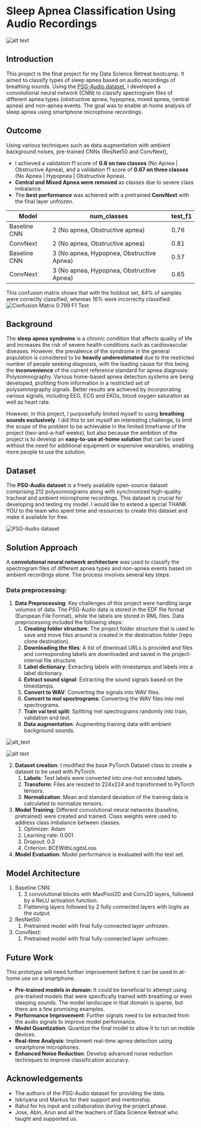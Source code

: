 # Sleep Apnea Classification Using Audio Recordings

![alt text](images/title_slide.jpg)

## Introduction
This project is the final project for my Data Science Retreat bootcamp. 
It aimed to classify types of sleep apnea based on audio recordings of breathing sounds. 
Using the [PSG-Audio dataset](https://www.nature.com/articles/s41597-021-00977-w), I developed a convolutional neural network (CNN) to classify 
spectrogram files of different apnea types (obstructive apnea, hypopnea, mixed apnea, central apnea) 
and non-apnea events. The goal was to enable at-home analysis of sleep apnea using smartphone microphone 
recordings.

## Outcome
Using various techniques such as data augmentation with ambient background noises, pre-trained CNNs (ResNet50 and ConvNext),
- I achieved a validation f1 score of **0.8 on two classes** (No Apnea | Obstructive Apnea), and a validation f1 score of **0.67 on three classes** (No Apnea | Hypopnea | Obstructive Apnea).
- **Central and Mixed Apnea were removed** as classes due to severe class imbalance.
- The **best performance** was achieved with a pretrained **ConvNext** with the final layer unfrozen.

| Model | num_classes | test_f1 |
|-|-|-|
| Baseline CNN | 2 (No apnea, Obstructive apnea) | 0.76 |
| ConvNext | 2 (No apnea, Obstructive apnea) | 0.81 |
| Baseline CNN | 3 (No apnea, Hypopnea, Obstructive Apnea) | 0.57 |
| ConvNext | 3 (No apnea, Hypopnea, Obstructive Apnea) | 0.65 |

This confusion matrix shows that with the holdout set, 84% of samples were correctly classified, whereas 16% were incorrectly classified:
![Confusion Matrix 0.799 F1 Test](images/pretrained_cm.png)

## Background
The **sleep apnea syndrome** is a chronic condition that affects quality of life and increases the risk 
of severe health conditions such as cardiovascular diseases. However, the prevalence of the syndrome 
in the general population is considered to be **heavily underestimated** due to the restricted number of 
people seeking diagnosis, with the leading cause for this being the **inconvenience** of the current reference 
standard for apnea diagnosis: Polysomnography. Various home-based apnea detection systems are being 
developed, profiting from information in a restricted set of polysomnography signals. Better results are
achieved by incorporating various signals, including EEG, ECG and EKGs, blood oxygen saturation as well as
heart rate.

However, in this project, I purposefully limited myself to using **breathing sounds exclusively**. I did this to set myself
an interesting challenge, to limit the scope of the problem to be achievable in the limited timeframe of
the project (two-and-a-half weeks), but also because the ambition of the project is to develop an **easy-to-use
at-home solution** that can be used without the need for additional equipment or expensive wearables, enabling more people to use the solution.

## Dataset
The **PSG-Audio dataset** is a freely available open-source dataset comprising 212 polysomnograms 
along with synchronized high-quality tracheal and ambient microphone recordings. This dataset is 
crucial for developing and testing my model. I would like to extend a special THANK YOU to the team who spent time and resources to create
this dataset and make it available for free.

![PSG-Audio dataset](images/dataset.jpg)

## Solution Approach
A **convolutional neural network architecture** was used to classify the spectrogram files of different apnea types and non-apnea events based on ambient recordings alone. The process involves several key steps:

### Data preprocessing:
1. **Data Preprocessing**: Key challenges of this project were handling large volumes of data. The PSG-Audio data is stored in the EDF file format (European File Format), while the labels are stored in RML files. Data preprocessing included the following steps:
   1. **Creating folder structure**: The project folder structure that is used to save and move files around is created in the destination folder (repo clone destination).
   2. **Downloading the files**: A list of download URLs is provided and files and corresponding labels are downloaded and saved in the project-internal file structure.
   2. **Label dictionary**: Extracting labels with timestamps and labels into a label dictionary.
   3. **Extract sound signal**: Extracting the sound signals based on the timestamps.
   4. **Convert to WAV**: Converting the signals into WAV files.
   5. **Convert to mel spectrograms**: Converting the WAV files into mel spectrograms.
   6. **Train val test split**: Splitting mel spectrograms randomly into train, validation and test.
   7. **Data augmentation**: Augmenting training data with ambient background sounds.

![alt_text](images/preprocess.jpg)

![alt text](images/Slide22.jpg)

2. **Dataset creation**: I modified the base PyTorch Dataset class to create a dataset to be used with PyTorch. 
   1. **Labels**: Text labels were converted into one-hot encoded labels.
   2. **Transform**: Files are resized to 224x224 and transformed to PyTorch tensors.
   3. **Normalization**: Mean and standard deviation of the training data is calculated to normalize tensors.
3. **Model Training**: Different convolutional neural networks (baseline, pretrained) were created and trained. Class weights were used to address class imbalance between classes.
   1. Optimizer: Adam
   2. Learning rate: 0.001
   3. Dropout: 0.3
   4. Criterion: BCEWithLogitsLoss
4. **Model Evaluation**: Model performance is evaluated with the test set.

## Model Architecture
1. Baseline CNN:
   1. 3 convolutional blocks with MaxPool2D and Conv2D layers, followed by a ReLU activation function.
   2. Flattening layers followed by 2 fully connected layers with logits as the output.
2. ResNet50:
   1. Pretrained model with final fully-connected layer unfrozen.
3. ConvNext:
   1. Pretrained model with final fully-connected layer unfrozen.

## Future Work
This prototype will need further improvement before it can be used in at-home use on a smartphone.
- **Pre-trained models in domain**: It could be beneficial to attempt using pre-trained models that were specifically trained with breathing or even sleeping sounds. The model landscape in that domain is sparse, but there are a few promising examples.
- **Performance Improvement**: Further signals need to be extracted from the audio signals to improve model performance.
- **Model Quantization**: Quantize the final model to allow it to run on mobile devices.
- **Real-time Analysis**: Implement real-time apnea detection using smartphone microphones.
- **Enhanced Noise Reduction**: Develop advanced noise reduction techniques to improve classification accuracy.

## Acknowledgements
- The authors of the PSG-Audio dataset for providing the data.
- Iskriyana und Markus for their support and mentorship.
- Rahul for his input and collaboration during the project phase.
- Jose, Abin, Arun and all the teachers of Data Science Retreat who taught and supported us.
